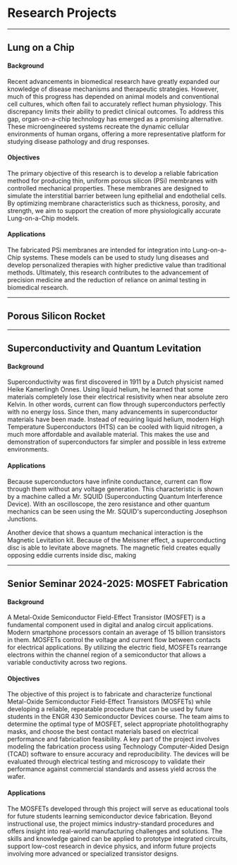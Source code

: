 # Research Projects

---

## Lung on a Chip

#### Background 

Recent advancements in biomedical research have greatly expanded our knowledge of disease mechanisms and therapeutic strategies. However, much of this progress has depended on animal models and conventional cell cultures, which often fail to accurately reflect human physiology. This discrepancy limits their ability to predict clinical outcomes. To address this gap, organ-on-a-chip technology has emerged as a promising alternative. These microengineered systems recreate the dynamic cellular environments of human organs, offering a more representative platform for studying disease pathology and drug responses.

#### Objectives 

The primary objective of this research is to develop a reliable fabrication method for producing thin, uniform porous silicon (PSi) membranes with controlled mechanical properties. These membranes are designed to simulate the interstitial barrier between lung epithelial and endothelial cells. By optimizing membrane characteristics such as thickness, porosity, and strength, we aim to support the creation of more physiologically accurate Lung-on-a-Chip models.

#### Applications 

The fabricated PSi membranes are intended for integration into Lung-on-a-Chip systems. These models can be used to study lung diseases and develop personalized therapies with higher predictive value than traditional methods. Ultimately, this research contributes to the advancement of precision medicine and the reduction of reliance on animal testing in biomedical research.

---

## Porous Silicon Rocket

---

## Superconductivity and Quantum Levitation

#### Background

Superconductivity was first discovered in 1911 by a Dutch physicist named Heike Kamerlingh Onnes. Using liquid helium, he learned that some materials completely lose their electrical resistivity when near absolute zero Kelvin. In other words, current can flow through superconductors perfectly with no energy loss. Since then, many advancements in superconductor materials have been made. Instead of requiring liquid helium, modern High Temperature Superconductors (HTS) can be cooled with liquid nitrogen, a much more affordable and available material. This makes the use and demonstration of superconductors far simpler and possible in less extreme environments.

#### Applications

Because superconductors have infinite conductance, current can flow through them without any voltage generation. This characteristic is shown by a machine called a Mr. SQUID (Superconducting Quantum Interference Device). With an oscilloscope, the zero resistance and other quantum mechanics can be seen using the Mr. SQUID's superconducting Josephson Junctions. 

Another device that shows a quantum mechanical interaction is the Magnetic Levitation kit. Because of the Meissner effect, a superconducting disc is able to levitate above magnets. The magnetic field creates equally opposing eddie currents inside disc, making 

---

## Senior Seminar 2024-2025: MOSFET Fabrication

#### Background

A Metal-Oxide Semiconductor Field-Effect Transistor (MOSFET) is a fundamental component used in digital and analog circuit applications. Modern smartphone processors contain an average of 15 billion transistors in them. MOSFETs control the voltage and current flow between contacts for electrical applications. By utilizing the electric field, MOSFETs rearrange electrons within the channel region of a semiconductor that allows a variable conductivity across two regions.

#### Objectives

The objective of this project is to fabricate and characterize functional Metal-Oxide Semiconductor Field-Effect Transistors (MOSFETs) while developing a reliable, repeatable procedure that can be used by future students in the ENGR 430 Semiconductor Devices course. The team aims to determine the optimal type of MOSFET, select appropriate photolithography masks, and choose the best contact materials based on electrical performance and fabrication feasibility. A key part of the project involves modeling the fabrication process using Technology Computer-Aided Design (TCAD) software to ensure accuracy and reproducibility. The devices will be evaluated through electrical testing and microscopy to validate their performance against commercial standards and assess yield across the wafer.

#### Applications 

The MOSFETs developed through this project will serve as educational tools for future students learning semiconductor device fabrication. Beyond instructional use, the project mimics industry-standard procedures and offers insight into real-world manufacturing challenges and solutions. The skills and knowledge gained can be applied to prototype integrated circuits, support low-cost research in device physics, and inform future projects involving more advanced or specialized transistor designs.
